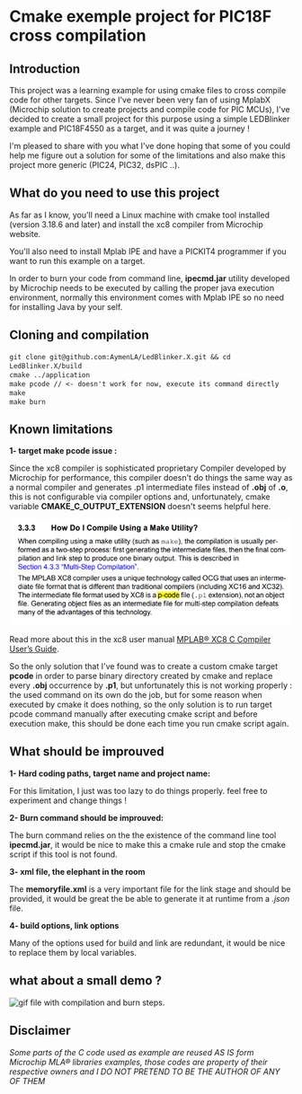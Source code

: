 # Cmake exemple project for PIC18F cross compilation

## Introduction

This project was a learning example for using cmake files to cross compile code for other targets. Since I've never been very fan of using MplabX (Microchip solution to create projects and compile code for PIC MCUs), I've decided to create a small project for this purpose using a simple LEDBlinker example and PIC18F4550 as a target, and it was quite a journey !

I'm pleased to share with you what I've done hoping that some of you could help me figure out a solution for some of the limitations and also make this project more generic (PIC24, PIC32, dsPIC ..).

## What do you need to use this project

As far as I know, you'll need a Linux machine with cmake tool installed (version 3.18.6 and later) and install the xc8 compiler from Microchip website.

You'll also need to install Mplab IPE and have a PICKIT4 programmer if you want to run this example on a target.

In order to burn your code from command line, **ipecmd.jar** utility developed by Microchip needs to be executed by calling the proper java execution environment, normally this environment comes with Mplab IPE so no need for installing Java by your self.

## Cloning and compilation

```
git clone git@github.com:AymenLA/LedBlinker.X.git && cd LedBlinker.X/build
cmake ../application
make pcode // <- doesn't work for now, execute its command directly
make
make burn
```

## Known limitations
**1- target make pcode issue :**

Since the xc8 compiler is sophisticated proprietary Compiler developed by Microchip for performance, this compiler doesn't do things the same way as a normal compiler and generates .p1 intermediate files instead of **.obj** of **.o**, this is not configurable via compiler options and, unfortunately, cmake variable **CMAKE_C_OUTPUT_EXTENSION** doesn't seems helpful here.

![screen from xc8 Microchip documentation.](https://raw.githubusercontent.com/AymenLA/LedBlinker.X/master/media/xc8-documentation-p-code-files.png "screen from xc8 Microchip documentation.")

Read more about this in the xc8 user manual [MPLAB® XC8 C Compiler User’s Guide](https://ww1.microchip.com/downloads/en/devicedoc/50002053g.pdf).

So the only solution that I've found was to create a custom cmake target **pcode** in order to parse binary directory created by cmake and replace every **.obj** occurrence by **.p1**, but unfortunately this is not working properly : the used command on its own do the job, but for some reason when executed by cmake it does nothing, so the only solution is to run target pcode command manually after executing cmake script and before execution make, this should be done each time you run cmake script again.

## What should be improuved

**1- Hard coding paths, target name and project name:**

For this limitation, I just was too lazy to do things properly. feel free to experiment and change things !

**2- Burn command should be improuved:**

The burn command relies on the the existence of the command line tool **ipecmd.jar**, it would be nice to make this a cmake rule and stop the cmake script if this tool is not found.

**3- xml file, the elephant in the room**

The **memoryfile.xml** is a very important file for the link stage and should be provided, it would be great the be able to generate it at runtime from a *.json* file.

**4- build options, link options**

Many of the options used for build and link are redundant, it would be nice to replace them by local variables.

## what about a small demo ?

![gif file with compilation and burn steps.](https://github.com/AymenLA/LedBlinker.X/blob/master/media/cmake_demo-resized.gif?raw=true "gif file with compilation and burn steps.")


## Disclaimer

_Some parts of the C code used as example are reused AS IS form Microchip MLA® libraries examples, those codes are property of their respective owners and I DO NOT PRETEND TO BE THE AUTHOR OF ANY OF THEM_


